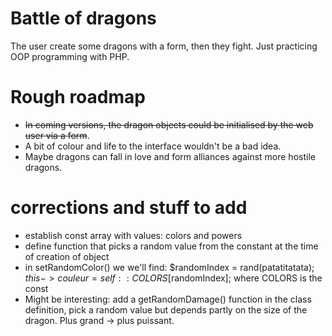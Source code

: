 # Battle of dragons

The user create some dragons with a form, then they fight.
Just practicing OOP programming with PHP.

# Rough roadmap

+ ~~In coming versions, the dragon objects could be initialised by the web user via a form~~.
+ A bit of colour and life to the interface wouldn't be a bad idea.
+ Maybe dragons can fall in love and form alliances against more hostile dragons.

# corrections and stuff to add

+ establish const array with values: colors and powers
+ define function that picks a random value from the constant at the time of creation of object
+ in setRandomColor() we we'll find: $randomIndex = rand(patatitatata); $this->couleur = self::COLORS[$randomIndex]; where COLORS is the const
+ Might be interesting: add a getRandomDamage() function in the class definition, pick a random value but depends partly on the size of the dragon. Plus grand -> plus puissant.

